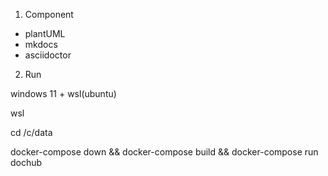 1. Component

- plantUML
- mkdocs
- asciidoctor

2. Run

 windows 11 + wsl(ubuntu)

 wsl

 cd /c/data
 
 docker-compose down && docker-compose build && docker-compose run dochub

